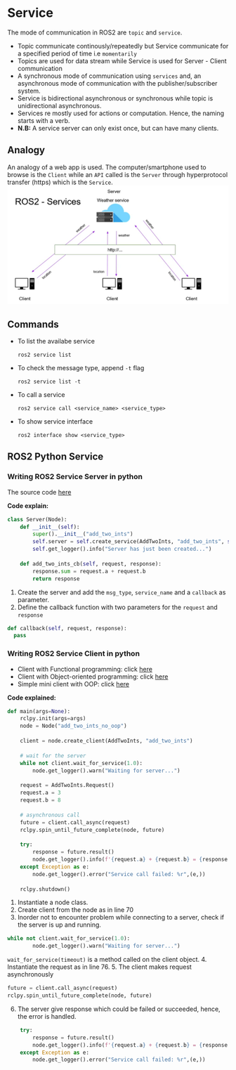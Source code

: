 # Service

The mode of communication in ROS2 are `topic` and `service`. 
- Topic communicate continously/repeatedly but Service communicate for a specified period of time i.e `momentarily`
- Topics are used for data stream while Service is used for Server - Client communication
- A synchronous mode of communication using `services` and, an asynchronous mode of communication with the publisher/subscriber system. 
- Service is bidirectional asynchronous or synchronous while topic is unidirectional asynchronous.
- Services re mostly used for actions or computation. Hence, the naming starts with a verb.
- **N.B:** A service server can only exist once, but can have many clients.

## Analogy

An analogy of a web app is used. The computer/smartphone used to browse is the `Client` while an `API` called is the `Server` through hyperprotocol transfer (https) which is the `Service`.
![Service](service.png)

## Commands
- To list the availabe service
  ```
  ros2 service list
  ```
- To check the message type, append `-t` flag
  ```
  ros2 service list -t
  ```
- To call a service
  ```
  ros2 service call <service_name> <service_type>
  ```
- To show service interface
  ```
  ros2 interface show <service_type>
  ```

## ROS2 Python Service
### Writing ROS2 Service Server in python 

The source code <a href="./ros2_ws/src/pkg_cpp_py/scripts/add_two_ints_server.py">here</a>

**Code explain:**
```py
class Server(Node):
    def __init__(self):
        super().__init__("add_two_ints")
        self.server = self.create_service(AddTwoInts, "add_two_ints", self.add_two_ints_cb)
        self.get_logger().info("Server has just been created...")

    def add_two_ints_cb(self, request, response):
        response.sum = request.a + request.b
        return response
```

1. Create the server and add the `msg_type`, `service_name` and a `callback` as parameter.
2. Define the callback function with two parameters for the `request` and `response`
```py
def callback(self, request, response):
  pass
```

### Writing ROS2 Service Client in python 

- Client with Functional programming: click <a href="./ros2_ws/src/pkg_py/pkg_py/add_two_ints_client.py">here</a>
- Client with Object-oriented programming: click <a href="./ros2_ws/src/pkg_py/pkg_py/add_two_ints_oop_client.py">here</a>
- Simple mini client with OOP: click <a href="./ros2_ws/src/pkg_cpp_py/scripts/add_two_ints_client.py">here</a>

**Code explained:**

```py
def main(args=None):
    rclpy.init(args=args)
    node = Node("add_two_ints_no_oop")

    client = node.create_client(AddTwoInts, "add_two_ints")

    # wait for the server
    while not client.wait_for_service(1.0):
        node.get_logger().warn("Waiting for server...")

    request = AddTwoInts.Request()
    request.a = 3
    request.b = 8

    # asynchronous call
    future = client.call_async(request)
    rclpy.spin_until_future_complete(node, future)

    try:
        response = future.result()
        node.get_logger().info(f'{request.a} + {request.b} = {response.sum}')
    except Exception as e:
        node.get_logger().error("Service call failed: %r",(e,))

    rclpy.shutdown()
```

1. Instantiate a node class.
2. Create client from the node as in line 70
3. Inorder not to encounter problem while connecting to a server, check if the server is up and running.
```py
while not client.wait_for_service(1.0):
        node.get_logger().warn("Waiting for server...")
```
`wait_for_service(timeout)` is a method called on the client object.
4. Instantiate the request as in line 76.
5. The client makes request asynchronously
```py
future = client.call_async(request)
rclpy.spin_until_future_complete(node, future)
```
6. The server give response which could be failed or succeeded, hence, the error is handled.
```py
    try:
        response = future.result()
        node.get_logger().info(f'{request.a} + {request.b} = {response.sum}')
    except Exception as e:
        node.get_logger().error("Service call failed: %r",(e,))
```